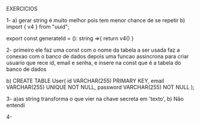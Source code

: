 EXERCICIOS

1-
a) gerar string é muito melhor pois tem menor chance de se repetir
b) import { v4 } from "uuid";

export const generateId = (): string =>{
    return v4()
}

2- primeiro ele faz uma const com o nome da tabela a ser usada
faz a conexao com o banco de dados
depois uma funcao assincrona para criar usuario que rece id, email e senha,
e insere na const que é a tabela do banco de dados

b)
CREATE TABLE User(
id VARCHAR(255) PRIMARY KEY,
email VARCHAR(255) UNIQUE NOT NULL,
password VARCHAR(255) NOT NULL
);

3-
a)as string transforma o que vier na chave secreta em 'texto',
b) Não entendi

4-  

